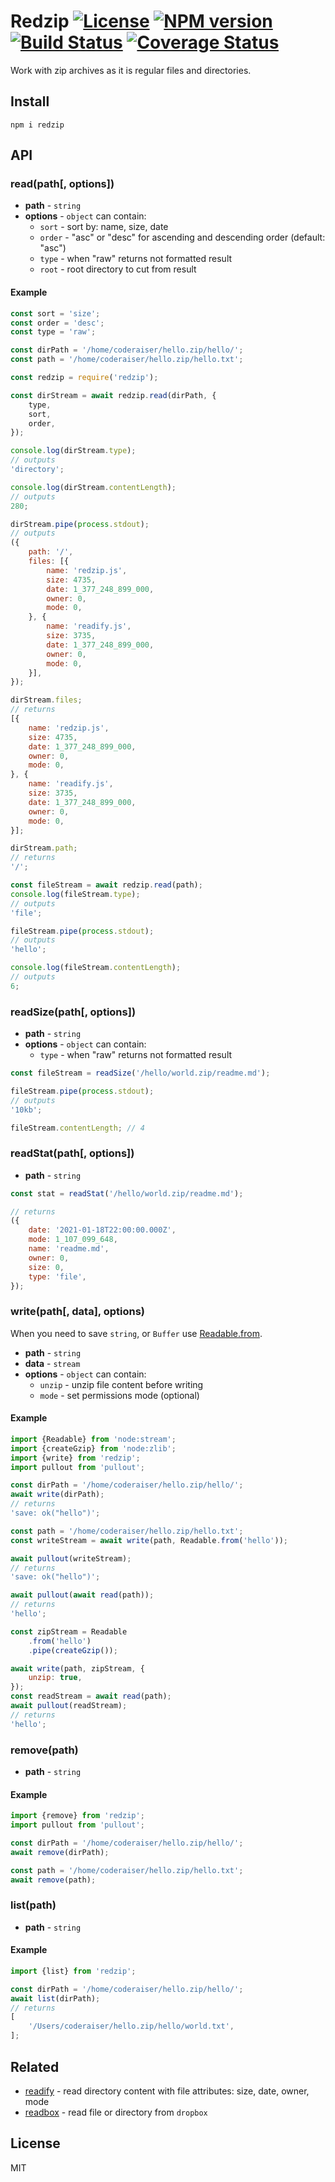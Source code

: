 # Redzip [![License][LicenseIMGURL]][LicenseURL] [![NPM version][NPMIMGURL]][NPMURL] [![Build Status][BuildStatusIMGURL]][BuildStatusURL] [![Coverage Status][CoverageIMGURL]][CoverageURL]

[NPMIMGURL]: https://img.shields.io/npm/v/redzip.svg?style=flat
[BuildStatusURL]: https://github.com/coderaiser/redzip/actions
[BuildStatusIMGURL]: https://github.com/coderaiser/redzip/workflows/CI/badge.svg
[LicenseIMGURL]: https://img.shields.io/badge/license-MIT-317BF9.svg?style=flat
[NPMURL]: https://npmjs.org/package/redzip "npm"
[BuildStatusURL]: https://travis-ci.org/coderaiser/redzip "Build Status"
[LicenseURL]: https://tldrlegal.com/license/mit-license "MIT License"
[CoverageURL]: https://coveralls.io/github/coderaiser/redzip?branch=master
[CoverageIMGURL]: https://coveralls.io/repos/coderaiser/redzip/badge.svg?branch=master&service=github

Work with zip archives as it is regular files and directories.

## Install

```
npm i redzip
```

## API

### read(path[, options])

- **path** - `string`
- **options** - `object` can contain:
  - `sort` - sort by: name, size, date
  - `order` - "asc" or "desc" for ascending and descending order (default: "asc")
  - `type` - when "raw" returns not formatted result
  - `root` - root directory to cut from result

#### Example

```js
const sort = 'size';
const order = 'desc';
const type = 'raw';

const dirPath = '/home/coderaiser/hello.zip/hello/';
const path = '/home/coderaiser/hello.zip/hello.txt';

const redzip = require('redzip');

const dirStream = await redzip.read(dirPath, {
    type,
    sort,
    order,
});

console.log(dirStream.type);
// outputs
'directory';

console.log(dirStream.contentLength);
// outputs
280;

dirStream.pipe(process.stdout);
// outputs
({
    path: '/',
    files: [{
        name: 'redzip.js',
        size: 4735,
        date: 1_377_248_899_000,
        owner: 0,
        mode: 0,
    }, {
        name: 'readify.js',
        size: 3735,
        date: 1_377_248_899_000,
        owner: 0,
        mode: 0,
    }],
});

dirStream.files;
// returns
[{
    name: 'redzip.js',
    size: 4735,
    date: 1_377_248_899_000,
    owner: 0,
    mode: 0,
}, {
    name: 'readify.js',
    size: 3735,
    date: 1_377_248_899_000,
    owner: 0,
    mode: 0,
}];

dirStream.path;
// returns
'/';

const fileStream = await redzip.read(path);
console.log(fileStream.type);
// outputs
'file';

fileStream.pipe(process.stdout);
// outputs
'hello';

console.log(fileStream.contentLength);
// outputs
6;
```

### readSize(path[, options])

- **path** - `string`
- **options** - `object` can contain:
  - `type` - when "raw" returns not formatted result

```js
const fileStream = readSize('/hello/world.zip/readme.md');

fileStream.pipe(process.stdout);
// outputs
'10kb';

fileStream.contentLength; // 4
```

### readStat(path[, options])

- **path** - `string`

```js
const stat = readStat('/hello/world.zip/readme.md');

// returns
({
    date: '2021-01-18T22:00:00.000Z',
    mode: 1_107_099_648,
    name: 'readme.md',
    owner: 0,
    size: 0,
    type: 'file',
});
```

### write(path[, data], options)

When you need to save `string`, or `Buffer` use [Readable.from](https://nodejs.org/dist/latest-v17.x/docs/api/stream.html#streamreadablefromiterable-options).

- **path** - `string`
- **data** - `stream`
- **options** - `object` can contain:
  - `unzip` - unzip file content before writing
  - `mode` - set permissions mode (optional)

#### Example

```js
import {Readable} from 'node:stream';
import {createGzip} from 'node:zlib';
import {write} from 'redzip';
import pullout from 'pullout';

const dirPath = '/home/coderaiser/hello.zip/hello/';
await write(dirPath);
// returns
'save: ok("hello")';

const path = '/home/coderaiser/hello.zip/hello.txt';
const writeStream = await write(path, Readable.from('hello'));

await pullout(writeStream);
// returns
'save: ok("hello")';

await pullout(await read(path));
// returns
'hello';

const zipStream = Readable
    .from('hello')
    .pipe(createGzip());

await write(path, zipStream, {
    unzip: true,
});
const readStream = await read(path);
await pullout(readStream);
// returns
'hello';
```

### remove(path)

- **path** - `string`

#### Example

```js
import {remove} from 'redzip';
import pullout from 'pullout';

const dirPath = '/home/coderaiser/hello.zip/hello/';
await remove(dirPath);

const path = '/home/coderaiser/hello.zip/hello.txt';
await remove(path);
```

### list(path)

- **path** - `string`

#### Example

```js
import {list} from 'redzip';

const dirPath = '/home/coderaiser/hello.zip/hello/';
await list(dirPath);
// returns
[
    '/Users/coderaiser/hello.zip/hello/world.txt',
];
```

## Related

- [readify](https://github.com/coderaiser/readify "readify") - read directory content with file attributes: size, date, owner, mode
- [readbox](https://github.com/coderaiser/readbox "readbox") - read file or directory from `dropbox`

## License

MIT

